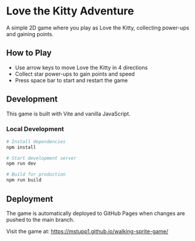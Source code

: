 # Love the Kitty Adventure

A simple 2D game where you play as Love the Kitty, collecting power-ups and gaining points.

## How to Play

- Use arrow keys to move Love the Kitty in 4 directions
- Collect star power-ups to gain points and speed
- Press space bar to start and restart the game

## Development

This game is built with Vite and vanilla JavaScript.

### Local Development

```bash
# Install dependencies
npm install

# Start development server
npm run dev

# Build for production
npm run build
```

## Deployment

The game is automatically deployed to GitHub Pages when changes are pushed to the main branch.

Visit the game at: https://mstupp1.github.io/walking-sprite-game/
